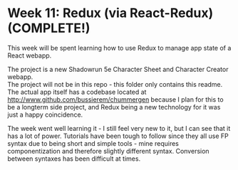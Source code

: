 # Week 11:  Redux (via React-Redux) (COMPLETE!)

This week will be spent learning how to use Redux to manage app state of a React webapp.

The project is a new Shadowrun 5e Character Sheet and Character Creator webapp.  
The project will not be in this repo - this folder only contains this readme.  
The actual app itself has a codebase located at http://www.github.com/bussierem/chummergen
 because I plan for this to be a longterm side project, and Redux being a new technology
 for it was just a happy coincidence.

The week went well learning it - I still feel very new to it, but I can see that
it has a lot of power.  Tutorials have been tough to follow since they all use FP
syntax due to being short and simple tools - mine requires componentization and therefore
slightly different syntax.  Conversion between syntaxes has been difficult at times.
